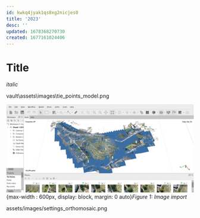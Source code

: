 ```yaml
---
id: kwkq4jyak1qs8xg2nicjes0
title: '2023'
desc: ''
updated: 1678368270730
created: 1677161024406
---
```

# Title

*italic*


vault\assets\images\tie_points_model.png

![image import](assets/images/tie_points_model.png){max-width : 600px, display: block, margin: 0 auto}*Figure 1: Image import*

assets/images/settings_orthomosaic.png